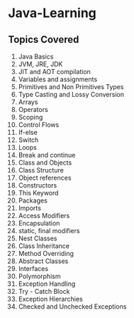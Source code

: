 # Java-Learning


## Topics Covered

1. Java Basics
2. JVM, JRE, JDK
3. JIT and AOT compilation
4. Variables and assignments
5. Primitives and Non Primitives Types
6. Type Casting and Lossy Conversion
7. Arrays
8. Operators
9. Scoping
10. Control Flows
11. If-else
12. Switch
13. Loops
14. Break and continue
15. Class and Objects
16. Class Structure 
17. Object references
18. Constructors
19. This Keyword
20. Packages
21. Imports
22. Access Modifiers
23. Encapsulation
24. static, final modifiers
25. Nest Classes
26. Class Inheritance
27. Method Overriding
28. Abstract Classes
29. Interfaces
30. Polymorphism
31. Exception Handling
32. Try - Catch Block
33. Exception Hierarchies
34. Checked and Unchecked Exceptions